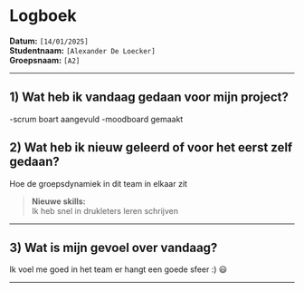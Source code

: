 # Logboek

**Datum:** `[14/01/2025]`  
**Studentnaam:** `[Alexander De Loecker]`  
**Groepsnaam:** `[A2]`

---

## 1) Wat heb ik vandaag gedaan voor mijn project?

-scrum boart aangevuld
-moodboard gemaakt


## 2) Wat heb ik nieuw geleerd of voor het eerst zelf gedaan?

Hoe de groepsdynamiek in dit team in elkaar zit

> **Nieuwe skills:**  
> Ik heb snel in drukleters leren schrijven

---

## 3) Wat is mijn gevoel over vandaag?

Ik voel me goed in het team er hangt een goede sfeer :) :smiley:

---
